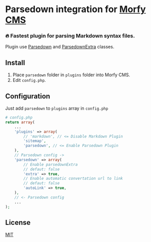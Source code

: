 # Parsedown integration  for [Morfy CMS](http://morfy.org/)

### :fire: Fastest plugin for parsing Markdown syntax files.

Plugin use [Parsedown](http://parsedown.org/) and [ParsedownExtra](https://github.com/erusev/parsedown-extra) classes.

## Install
1. Place `parsedown` folder in `plugins` folder into Morfy CMS.
2. Edit `config.php`.

## Configuration
Just add `parsedown` to `plugins` array in `config.php`
```php
# config.php
return array(
    ...
    'plugins' => array(
        // 'markdown', // <= Disable Markdown Plugin
        'sitemap',
        'parsedown', // <= Enable Parsedown Plugin
    ),
    // Parsedown config ->
    'parsedown' => array(
        // Enable parsedownExtra
        // defaut: false
        'extra' => true, 
        // Enable automatic convertation url to link
        // defaut: false
        'autoLink' => true, 
    ),
    // <- Parsedown config
    ...
);
```

## License 
[MIT](https://github.com/pafnuty/morfy-parsedown/blob/master/LICENSE)






